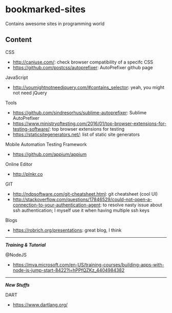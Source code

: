 # bookmarked-sites
Contains awesome sites in programming world

## Content
CSS
- http://caniuse.com/: check browser compatibility of a specifc CSS
- https://github.com/postcss/autoprefixer: AutoPrefixer github page

JavaScript
- http://youmightnotneedjquery.com/#contains_selector: yeah, you might not need jQuery

Tools
- https://github.com/sindresorhus/sublime-autoprefixer: Sublime AutoPrefixer
- https://www.ministryoftesting.com/2016/01/top-browser-extensions-for-testing-software/: top browser extensions for testing
- https://staticsitegenerators.net/: list of static site generators

Mobile Automation Testing Framework
- https://github.com/appium/appium

Online Editor
- http://plnkr.co

GIT
- http://ndpsoftware.com/git-cheatsheet.html: git cheatsheet (cool UI)
- http://stackoverflow.com/questions/17846529/could-not-open-a-connection-to-your-authentication-agent: to resolve nasty issue about ssh authentication; I myself use it when having multiple ssh keys

Blogs
- https://robrich.org/presentations: great blog, I think

---

***Training & Tutorial***

@NodeJS
- https://mva.microsoft.com/en-US/training-courses/building-apps-with-node-js-jump-start-8422?l=hPPfQZKz_4404984382


---
***New Stuffs***

DART
- https://www.dartlang.org/
